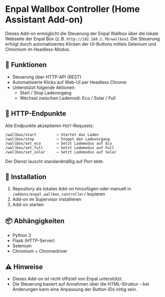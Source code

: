# Enpal Wallbox Controller (Home Assistant Add-on)

Dieses Add-on ermöglicht die Steuerung der Enpal Wallbox über die lokale Webseite der Enpal Box (z. B. `http://192.168.2.70/wallbox`). Die Steuerung erfolgt durch automatisiertes Klicken der UI-Buttons mittels Selenium und Chromium im Headless-Modus.

## 🔧 Funktionen

- Steuerung über HTTP-API (REST)
- Automatisierte Klicks auf Web-UI per Headless Chrome
- Unterstützt folgende Aktionen:
  - Start / Stop Ladevorgang
  - Wechsel zwischen Lademodi: Eco / Solar / Full

## 🔌 HTTP-Endpunkte

Alle Endpunkte akzeptieren `POST`-Requests:

```
/wallbox/start         → Startet das Laden
/wallbox/stop          → Stoppt den Ladevorgang
/wallbox/set_eco       → Setzt Lademodus auf Eco
/wallbox/set_full      → Setzt Lademodus auf Full
/wallbox/set_solar     → Setzt Lademodus auf Solar
```

Der Dienst lauscht standardmäßig auf Port `8090`.

## 🚀 Installation

1. Repository als lokales Add-on hinzufügen oder manuell in `/addons/enpal_wallbox_controller/` kopieren
2. Add-on im Supervisor installieren
3. Add-on starten

## 📦 Abhängigkeiten

- Python 3
- Flask (HTTP-Server)
- Selenium
- Chromium + Chromedriver

## ⚠️ Hinweise

- Dieses Add-on ist nicht offiziell von Enpal unterstützt.
- Die Steuerung basiert auf Annahmen über die HTML-Struktur – bei Änderungen kann eine Anpassung der Button-IDs nötig sein.
